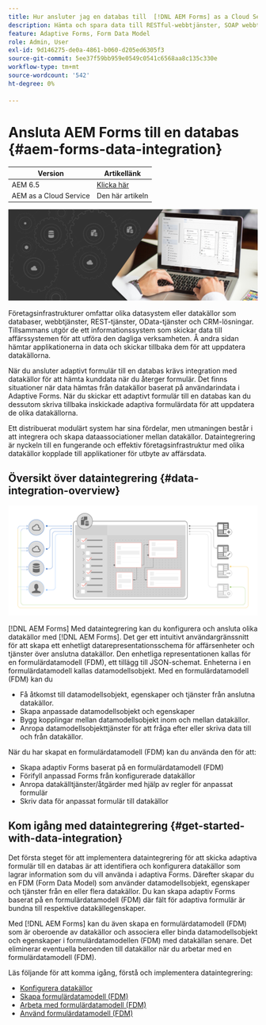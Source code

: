 ```yaml
---
title: Hur ansluter jag en databas till  [!DNL AEM Forms] as a Cloud Service?
description: Hämta och spara data till RESTful-webbtjänster, SOAP webbtjänster och OData-tjänster från ett adaptivt formulär eller ett AEM arbetsflöde.
feature: Adaptive Forms, Form Data Model
role: Admin, User
exl-id: 9d146275-de0a-4861-b060-d205ed6305f3
source-git-commit: 5ee37f59bb959e0549c0541c6568aa8c135c330e
workflow-type: tm+mt
source-wordcount: '542'
ht-degree: 0%

---
```


# Ansluta AEM Forms till en databas {#aem-forms-data-integration}

| Version | Artikellänk |
| -------- | ---------------------------- |
| AEM 6.5 | [Klicka här](https://experienceleague.adobe.com/docs/experience-manager-65/forms/form-data-model/data-integration.html?lang=sv-SE) |
| AEM as a Cloud Service | Den här artikeln |



![Dataintegrering](do-not-localize/data-integeration.png)

Företagsinfrastrukturer omfattar olika datasystem eller datakällor som databaser, webbtjänster, REST-tjänster, OData-tjänster och CRM-lösningar. Tillsammans utgör de ett informationssystem som skickar data till affärssystemen för att utföra den dagliga verksamheten. Å andra sidan hämtar applikationerna in data och skickar tillbaka dem för att uppdatera datakällorna.

När du ansluter adaptivt formulär till en databas krävs integration med datakällor för att hämta kunddata när du återger formulär. Det finns situationer när data hämtas från datakällor baserat på användarindata i Adaptive Forms. När du skickar ett adaptivt formulär till en databas kan du dessutom skriva tillbaka inskickade adaptiva formulärdata för att uppdatera de olika datakällorna.

Ett distribuerat modulärt system har sina fördelar, men utmaningen består i att integrera och skapa dataassociationer mellan datakällor. Dataintegrering är nyckeln till en fungerande och effektiv företagsinfrastruktur med olika datakällor kopplade till applikationer för utbyte av affärsdata.

## Översikt över dataintegrering {#data-integration-overview}

![aem-forms-data-integration](assets/aem-forms-data-integeration.png)

[!DNL AEM Forms] Med dataintegrering kan du konfigurera och ansluta olika datakällor med [!DNL AEM Forms]. Det ger ett intuitivt användargränssnitt för att skapa ett enhetligt datarepresentationsschema för affärsenheter och tjänster över anslutna datakällor. Den enhetliga representationen kallas för en formulärdatamodell (FDM), ett tillägg till JSON-schemat. Enheterna i en formulärdatamodell kallas datamodellsobjekt. Med en formulärdatamodell (FDM) kan du

* Få åtkomst till datamodellsobjekt, egenskaper och tjänster från anslutna datakällor.
* Skapa anpassade datamodellsobjekt och egenskaper
* Bygg kopplingar mellan datamodellsobjekt inom och mellan datakällor.
* Anropa datamodellsobjekttjänster för att fråga efter eller skriva data till och från datakällor.

När du har skapat en formulärdatamodell (FDM) kan du använda den för att:

* Skapa adaptiv Forms baserat på en formulärdatamodell (FDM)
* Förifyll anpassad Forms från konfigurerade datakällor
* Anropa datakälltjänster/åtgärder med hjälp av regler för anpassat formulär
* Skriv data för anpassat formulär till datakällor

## Kom igång med dataintegrering {#get-started-with-data-integration}

Det första steget för att implementera dataintegrering för att skicka adaptiva formulär till en databas är att identifiera och konfigurera datakällor som lagrar information som du vill använda i adaptiva Forms. Därefter skapar du en FDM (Form Data Model) som använder datamodellsobjekt, egenskaper och tjänster från en eller flera datakällor. Du kan skapa adaptiv Forms baserat på en formulärdatamodell (FDM) där fält för adaptiva formulär är bundna till respektive datakällegenskaper.

Med [!DNL AEM Forms] kan du även skapa en formulärdatamodell (FDM) som är oberoende av datakällor och associera eller binda datamodellsobjekt och egenskaper i formulärdatamodellen (FDM) med datakällan senare. Det eliminerar eventuella beroenden till datakällor när du arbetar med en formulärdatamodell (FDM).

Läs följande för att komma igång, förstå och implementera dataintegrering:

* [Konfigurera datakällor](configure-data-sources.md)
* [Skapa formulärdatamodell (FDM)](create-form-data-models.md)
* [Arbeta med formulärdatamodell (FDM)](work-with-form-data-model.md)
* [Använd formulärdatamodell (FDM)](using-form-data-model.md)

<!--

>[!NOTE]
>
>[!UICONTROL Experience Manager Forms] does not support relational database.

-->